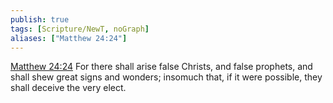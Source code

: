 ```yaml
---
publish: true
tags: [Scripture/NewT, noGraph]
aliases: ["Matthew 24:24"]
---
```

[Matthew 24:24](https://churchofjesuschrist.org/study/scriptures/nt/matt/24?lang=eng&id=p24#p24) For there shall arise false Christs, and false prophets, and shall shew great signs and wonders; insomuch that, if it were possible, they shall deceive the very elect.
